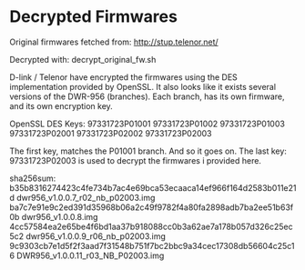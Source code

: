 # Decrypted Firmwares

Original firmwares fetched from: http://stup.telenor.net/

Decrypted with: decrypt_original_fw.sh

D-link / Telenor have encrypted the firmwares using the DES implementation provided by OpenSSL. 
It also looks like it exists several versions of the DWR-956 (branches).
Each branch, has its own firmware, and its own encryption key.


OpenSSL DES Keys:
97331723P01001
97331723P01002
97331723P01003
97331723P02001
97331723P02002
97331723P02003

The first key, matches the P01001 branch. And so it goes on.
The last key: 97331723P02003 is used to decrypt the firmwares i provided here.


sha256sum:
b35b8316274423c4fe734b7ac4e69bca53ecaaca14ef966f164d2583b011e21d  dwr956_v1.0.0.7_r02_nb_p02003.img
ba7c7e91e9c2ed391d35968b06a2c49f9782f4a80fa2898adb7ba2ee51b63f0b  dwr956_v1.0.0.8.img
4cc57584ea2e65be4f6bd1aa37b918088cc0b3a62ae7a178b057d326c25ec5c2  dwr956_v1.0.0.9_r06_nb_p02003.img
9c9303cb7e1d5f2f3aad7f31548b751f7bc2bbc9a34cec17308db56604c25c16  DWR956_v1.0.0.11_r03_NB_P02003.img